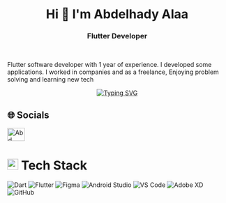 <h1 align="center">Hi 👋 I'm Abdelhady Alaa</h1>
<h3 align="center"> Flutter Developer</h3> <br>

Flutter software developer with 1 year of experience. I developed some applications. I worked in companies and as a freelance, Enjoying problem solving and learning new tech

<p align="center">
  <a href="https://git.io/typing-svg">
    <img src="https://readme-typing-svg.demolab.com?font=Fira+Code&weight=10&size=25&color=8CC84B&center=true&vCenter=true&width=600&height=100&lines=Flutter+Developer" alt="Typing SVG" />
  </a>
</p>
<p align="center">
  <span style="font-family: 'Segoe UI', Tahoma, Geneva, Verdana, sans-serif; font-weight: bold; font-size: 16px; color: #6C757D;"></span>
</p>


##  🌐 Socials<span style="display: inline-block;">
<p align="left">
<a href="https://www.linkedin.com/in/abd-elhady-alaa-311919268?utm_source=share&utm_campaign=share_via&utm_content=profile&utm_medium=android_app" target="blank"><img align="center" src="https://raw.githubusercontent.com/rahuldkjain/github-profile-readme-generator/master/src/images/icons/Social/linked-in-alt.svg" alt="Abd Elhady Alaa" height="30" width="40" /></a>





# <img src="https://media2.giphy.com/media/QssGEmpkyEOhBCb7e1/giphy.gif?cid=ecf05e47a0n3gi1bfqntqmob8g9aid1oyj2wr3ds3mg700bl&rid=giphy.gif" width ="25"><b> Tech Stack</b>
![Dart](https://img.shields.io/badge/dart-%230175C2.svg?style=for-the-badge&logo=dart&logoColor=white)
![Flutter](https://img.shields.io/badge/Flutter-%2302569B.svg?style=for-the-badge&logo=Flutter&logoColor=white)
![Figma](https://img.shields.io/badge/figma-%23F24E1E.svg?style=for-the-badge&logo=figma&logoColor=white)
![Android Studio](https://img.shields.io/badge/android%20studio-%233DDC84.svg?style=for-the-badge&logo=android-studio&logoColor=white)
![VS Code](https://img.shields.io/badge/VS%20Code-007ACC?style=for-the-badge&logo=visual-studio-code&logoColor=white)
![Adobe XD](https://img.shields.io/badge/adobe%20xd-%23FF61F6.svg?style=for-the-badge&logo=adobe-xd&logoColor=white)
![GitHub](https://img.shields.io/badge/github-%23121011.svg?style=for-the-badge&logo=github&logoColor=white)
